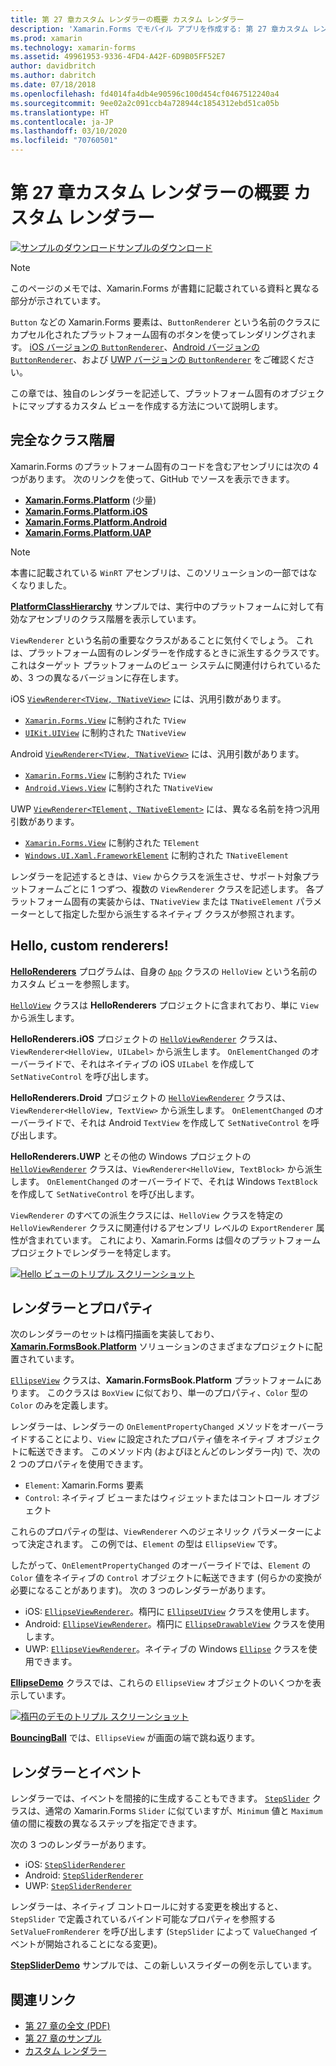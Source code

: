 ```yaml
---
title: 第 27 章カスタム レンダラーの概要 カスタム レンダラー
description: 'Xamarin.Forms でモバイル アプリを作成する: 第 27 章カスタム レンダラーの概要 カスタム レンダラー'
ms.prod: xamarin
ms.technology: xamarin-forms
ms.assetid: 49961953-9336-4FD4-A42F-6D9B05FF52E7
author: davidbritch
ms.author: dabritch
ms.date: 07/18/2018
ms.openlocfilehash: fd4014fa4db4e90596c100d454cf0467512240a4
ms.sourcegitcommit: 9ee02a2c091ccb4a728944c1854312ebd51ca05b
ms.translationtype: HT
ms.contentlocale: ja-JP
ms.lasthandoff: 03/10/2020
ms.locfileid: "70760501"
---
```

# <a name="summary-of-chapter-27-custom-renderers"></a>第 27 章カスタム レンダラーの概要 カスタム レンダラー

[![サンプルのダウンロード](~/media/shared/download.png)サンプルのダウンロード](https://github.com/xamarin/xamarin-forms-book-samples/tree/master/Chapter27)

> [!NOTE] 
> このページのメモでは、Xamarin.Forms が書籍に記載されている資料と異なる部分が示されています。

`Button` などの Xamarin.Forms 要素は、`ButtonRenderer` という名前のクラスにカプセル化されたプラットフォーム固有のボタンを使ってレンダリングされます。  [iOS バージョンの `ButtonRenderer`](https://github.com/xamarin/Xamarin.Forms/blob/master/Xamarin.Forms.Platform.iOS/Renderers/ButtonRenderer.cs)、[Android バージョンの `ButtonRenderer`](https://github.com/xamarin/Xamarin.Forms/blob/master/Xamarin.Forms.Platform.Android/Renderers/ButtonRenderer.cs)、および [UWP バージョンの `ButtonRenderer`](https://github.com/xamarin/Xamarin.Forms/blob/master/Xamarin.Forms.Platform.UAP/ButtonRenderer.cs) をご確認ください。

この章では、独自のレンダラーを記述して、プラットフォーム固有のオブジェクトにマップするカスタム ビューを作成する方法について説明します。

## <a name="the-complete-class-hierarchy"></a>完全なクラス階層

Xamarin.Forms のプラットフォーム固有のコードを含むアセンブリには次の 4 つがあります。
次のリンクを使って、GitHub でソースを表示できます。

- [**Xamarin.Forms.Platform**](https://github.com/xamarin/Xamarin.Forms/tree/master/Xamarin.Forms.Platform) (少量)
- [**Xamarin.Forms.Platform.iOS**](https://github.com/xamarin/Xamarin.Forms/tree/master/Xamarin.Forms.Platform.iOS)
- [**Xamarin.Forms.Platform.Android**](https://github.com/xamarin/Xamarin.Forms/tree/master/Xamarin.Forms.Platform.Android)
- [**Xamarin.Forms.Platform.UAP**](https://github.com/xamarin/Xamarin.Forms/tree/master/Xamarin.Forms.Platform.UAP)

> [!NOTE]
> 本書に記載されている `WinRT` アセンブリは、このソリューションの一部ではなくなりました。 

[**PlatformClassHierarchy**](https://github.com/xamarin/xamarin-forms-book-samples/tree/master/Chapter27/PlatformClassHierarchy) サンプルでは、実行中のプラットフォームに対して有効なアセンブリのクラス階層を表示しています。

`ViewRenderer` という名前の重要なクラスがあることに気付くでしょう。 これは、プラットフォーム固有のレンダラーを作成するときに派生するクラスです。 これはターゲット プラットフォームのビュー システムに関連付けられているため、3 つの異なるバージョンに存在します。

iOS [`ViewRenderer<TView, TNativeView>`](https://github.com/xamarin/Xamarin.Forms/blob/master/Xamarin.Forms.Platform.iOS/ViewRenderer.cs#L25) には、汎用引数があります。

- [`Xamarin.Forms.View`](xref:Xamarin.Forms.View) に制約された `TView`
- [`UIKit.UIView`](xref:UIKit.UIView) に制約された `TNativeView`

Android [`ViewRenderer<TView, TNativeView>`](https://github.com/xamarin/Xamarin.Forms/blob/master/Xamarin.Forms.Platform.Android/ViewRenderer.cs#L17) には、汎用引数があります。

- [`Xamarin.Forms.View`](xref:Xamarin.Forms.View) に制約された `TView`
- [`Android.Views.View`](xref:Android.Views.View) に制約された `TNativeView`

UWP [`ViewRenderer<TElement, TNativeElement>`](https://github.com/xamarin/Xamarin.Forms/blob/master/Xamarin.Forms.Platform.UAP/ViewRenderer.cs#L6) には、異なる名前を持つ汎用引数があります。

- [`Xamarin.Forms.View`](xref:Xamarin.Forms.View) に制約された `TElement`
- [`Windows.UI.Xaml.FrameworkElement`](/uwp/api/Windows.UI.Xaml.FrameworkElement) に制約された `TNativeElement`

レンダラーを記述するときは、`View` からクラスを派生させ、サポート対象プラットフォームごとに 1 つずつ、複数の `ViewRenderer` クラスを記述します。 各プラットフォーム固有の実装からは、`TNativeView` または `TNativeElement` パラメーターとして指定した型から派生するネイティブ クラスが参照されます。

## <a name="hello-custom-renderers"></a>Hello, custom renderers!

[**HelloRenderers**](https://github.com/xamarin/xamarin-forms-book-samples/tree/master/Chapter27/HelloRenderers) プログラムは、自身の [`App`](https://github.com/xamarin/xamarin-forms-book-samples/blob/master/Chapter27/HelloRenderers/HelloRenderers/HelloRenderers/App.cs) クラスの `HelloView` という名前のカスタム ビューを参照します。

[`HelloView`](https://github.com/xamarin/xamarin-forms-book-samples/blob/master/Chapter27/HelloRenderers/HelloRenderers/HelloRenderers/HelloView.cs) クラスは **HelloRenderers** プロジェクトに含まれており、単に `View` から派生します。

**HelloRenderers.iOS** プロジェクトの [`HelloViewRenderer`](https://github.com/xamarin/xamarin-forms-book-samples/blob/master/Chapter27/HelloRenderers/HelloRenderers/HelloRenderers.iOS/HelloViewRenderer.cs) クラスは、`ViewRenderer<HelloView, UILabel>` から派生します。 `OnElementChanged` のオーバーライドで、それはネイティブの iOS `UILabel` を作成して `SetNativeControl` を呼び出します。

**HelloRenderers.Droid** プロジェクトの [`HelloViewRenderer`](https://github.com/xamarin/xamarin-forms-book-samples/blob/master/Chapter27/HelloRenderers/HelloRenderers/HelloRenderers.Droid/HelloViewRenderer.cs) クラスは、`ViewRenderer<HelloView, TextView>` から派生します。 `OnElementChanged` のオーバーライドで、それは Android `TextView` を作成して `SetNativeControl` を呼び出します。

**HelloRenderers.UWP** とその他の Windows プロジェクトの [`HelloViewRenderer`](https://github.com/xamarin/xamarin-forms-book-samples/blob/master/Chapter27/HelloRenderers/HelloRenderers/HelloRenderers.UWP/HelloViewRenderer.cs) クラスは、`ViewRenderer<HelloView, TextBlock>` から派生します。 `OnElementChanged` のオーバーライドで、それは Windows `TextBlock` を作成して `SetNativeControl` を呼び出します。

`ViewRenderer` のすべての派生クラスには、`HelloView` クラスを特定の `HelloViewRenderer` クラスに関連付けるアセンブリ レベルの `ExportRenderer` 属性が含まれています。 これにより、Xamarin.Forms は個々のプラットフォーム プロジェクトでレンダラーを特定します。

[![Hello ビューのトリプル スクリーンショット](images/ch27fg02-small.png "カスタム レンダラー")](images/ch27fg02-large.png#lightbox "カスタム レンダラー")

## <a name="renderers-and-properties"></a>レンダラーとプロパティ

次のレンダラーのセットは楕円描画を実装しており、[**Xamarin.FormsBook.Platform**](https://github.com/xamarin/xamarin-forms-book-samples/tree/master/Libraries/Xamarin.FormsBook.Platform) ソリューションのさまざまなプロジェクトに配置されています。

[`EllipseView`](https://github.com/xamarin/xamarin-forms-book-samples/blob/master/Libraries/Xamarin.FormsBook.Platform/Xamarin.FormsBook.Platform/EllipseView.cs) クラスは、**Xamarin.FormsBook.Platform** プラットフォームにあります。 このクラスは `BoxView` に似ており、単一のプロパティ、`Color` 型の `Color` のみを定義します。

レンダラーは、レンダラーの `OnElementPropertyChanged` メソッドをオーバーライドすることにより、`View` に設定されたプロパティ値をネイティブ オブジェクトに転送できます。 このメソッド内 (およびほとんどのレンダラー内) で、次の 2 つのプロパティを使用できます。

- `Element`: Xamarin.Forms 要素
- `Control`: ネイティブ ビューまたはウィジェットまたはコントロール オブジェクト

これらのプロパティの型は、`ViewRenderer` へのジェネリック パラメーターによって決定されます。 この例では、`Element` の型は `EllipseView` です。

したがって、`OnElementPropertyChanged` のオーバーライドでは、`Element` の `Color` 値をネイティブの `Control` オブジェクトに転送できます (何らかの変換が必要になることがあります)。 次の 3 つのレンダラーがあります。

- iOS: [`EllipseViewRenderer`](https://github.com/xamarin/xamarin-forms-book-samples/blob/master/Libraries/Xamarin.FormsBook.Platform/Xamarin.FormsBook.Platform.iOS/EllipseViewRenderer.cs)。楕円に [`EllipseUIView`](https://github.com/xamarin/xamarin-forms-book-samples/blob/master/Libraries/Xamarin.FormsBook.Platform/Xamarin.FormsBook.Platform.iOS/EllipseUIView.cs) クラスを使用します。
- Android: [`EllipseViewRenderer`](https://github.com/xamarin/xamarin-forms-book-samples/blob/master/Libraries/Xamarin.FormsBook.Platform/Xamarin.FormsBook.Platform.Android/EllipseViewRenderer.cs)。楕円に [`EllipseDrawableView`](https://github.com/xamarin/xamarin-forms-book-samples/blob/master/Libraries/Xamarin.FormsBook.Platform/Xamarin.FormsBook.Platform.Android/EllipseDrawableView.cs) クラスを使用します。
- UWP: [`EllipseViewRenderer`](https://github.com/xamarin/xamarin-forms-book-samples/blob/master/Libraries/Xamarin.FormsBook.Platform/Xamarin.FormsBook.Platform.WinRT/EllipseViewRenderer.cs)。ネイティブの Windows [`Ellipse`](/uwp/api/Windows.UI.Xaml.Shapes.Ellipse) クラスを使用できます。

[**EllipseDemo**](https://github.com/xamarin/xamarin-forms-book-samples/tree/master/Chapter27/EllipseDemo) クラスでは、これらの `EllipseView` オブジェクトのいくつかを表示しています。

[![楕円のデモのトリプル スクリーンショット](images/ch27fg03-small.png "EllipseView カスタム レンダラー")](images/ch27fg03-large.png#lightbox "EllipseView カスタム レンダラー")

[**BouncingBall**](https://github.com/xamarin/xamarin-forms-book-samples/tree/master/Chapter27/BouncingBall) では、`EllipseView` が画面の端で跳ね返ります。

## <a name="renderers-and-events"></a>レンダラーとイベント

レンダラーでは、イベントを間接的に生成することもできます。 [`StepSlider`](https://github.com/xamarin/xamarin-forms-book-samples/blob/master/Libraries/Xamarin.FormsBook.Platform/Xamarin.FormsBook.Platform/StepSlider.cs) クラスは、通常の Xamarin.Forms `Slider` に似ていますが、`Minimum` 値と `Maximum` 値の間に複数の異なるステップを指定できます。

次の 3 つのレンダラーがあります。

- iOS: [`StepSliderRenderer`](https://github.com/xamarin/xamarin-forms-book-samples/blob/master/Libraries/Xamarin.FormsBook.Platform/Xamarin.FormsBook.Platform.iOS/StepSliderRenderer.cs)
- Android: [`StepSliderRenderer`](https://github.com/xamarin/xamarin-forms-book-samples/blob/master/Libraries/Xamarin.FormsBook.Platform/Xamarin.FormsBook.Platform.Android/StepSliderRenderer.cs)
- UWP: [`StepSliderRenderer`](https://github.com/xamarin/xamarin-forms-book-samples/blob/master/Libraries/Xamarin.FormsBook.Platform/Xamarin.FormsBook.Platform.WinRT/StepSliderRenderer.cs)

レンダラーは、ネイティブ コントロールに対する変更を検出すると、`StepSlider` で定義されているバインド可能なプロパティを参照する `SetValueFromRenderer` を呼び出します (`StepSlider` によって `ValueChanged` イベントが開始されることになる変更)。

[**StepSliderDemo**](https://github.com/xamarin/xamarin-forms-book-samples/tree/master/Chapter27/StepSliderDemo) サンプルでは、この新しいスライダーの例を示しています。

## <a name="related-links"></a>関連リンク

- [第 27 章の全文 (PDF)](https://download.xamarin.com/developer/xamarin-forms-book/XamarinFormsBook-Ch27-Apr2016.pdf)
- [第 27 章のサンプル](https://github.com/xamarin/xamarin-forms-book-samples/tree/master/Chapter27)
- [カスタム レンダラー](~/xamarin-forms/app-fundamentals/custom-renderer/index.md)

